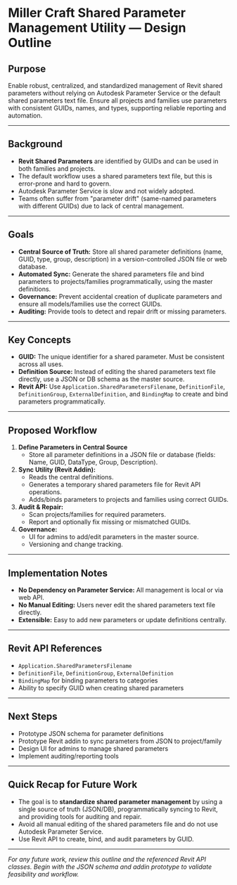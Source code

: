 # Miller Craft Shared Parameter Management Utility — Design Outline

## Purpose
Enable robust, centralized, and standardized management of Revit shared parameters without relying on Autodesk Parameter Service or the default shared parameters text file. Ensure all projects and families use parameters with consistent GUIDs, names, and types, supporting reliable reporting and automation.

---

## Background
- **Revit Shared Parameters** are identified by GUIDs and can be used in both families and projects.
- The default workflow uses a shared parameters text file, but this is error-prone and hard to govern.
- Autodesk Parameter Service is slow and not widely adopted.
- Teams often suffer from "parameter drift" (same-named parameters with different GUIDs) due to lack of central management.

---

## Goals
- **Central Source of Truth:** Store all shared parameter definitions (name, GUID, type, group, description) in a version-controlled JSON file or web database.
- **Automated Sync:** Generate the shared parameters file and bind parameters to projects/families programmatically, using the master definitions.
- **Governance:** Prevent accidental creation of duplicate parameters and ensure all models/families use the correct GUIDs.
- **Auditing:** Provide tools to detect and repair drift or missing parameters.

---

## Key Concepts
- **GUID:** The unique identifier for a shared parameter. Must be consistent across all uses.
- **Definition Source:** Instead of editing the shared parameters text file directly, use a JSON or DB schema as the master source.
- **Revit API:** Use `Application.SharedParametersFilename`, `DefinitionFile`, `DefinitionGroup`, `ExternalDefinition`, and `BindingMap` to create and bind parameters programmatically.

---

## Proposed Workflow
1. **Define Parameters in Central Source**
    - Store all parameter definitions in a JSON file or database (fields: Name, GUID, DataType, Group, Description).
2. **Sync Utility (Revit Addin):**
    - Reads the central definitions.
    - Generates a temporary shared parameters file for Revit API operations.
    - Adds/binds parameters to projects and families using correct GUIDs.
3. **Audit & Repair:**
    - Scan projects/families for required parameters.
    - Report and optionally fix missing or mismatched GUIDs.
4. **Governance:**
    - UI for admins to add/edit parameters in the master source.
    - Versioning and change tracking.

---

## Implementation Notes
- **No Dependency on Parameter Service:** All management is local or via web API.
- **No Manual Editing:** Users never edit the shared parameters text file directly.
- **Extensible:** Easy to add new parameters or update definitions centrally.

---

## Revit API References
- `Application.SharedParametersFilename`
- `DefinitionFile`, `DefinitionGroup`, `ExternalDefinition`
- `BindingMap` for binding parameters to categories
- Ability to specify GUID when creating shared parameters

---

## Next Steps
- Prototype JSON schema for parameter definitions
- Prototype Revit addin to sync parameters from JSON to project/family
- Design UI for admins to manage shared parameters
- Implement auditing/reporting tools

---

## Quick Recap for Future Work
- The goal is to **standardize shared parameter management** by using a single source of truth (JSON/DB), programmatically syncing to Revit, and providing tools for auditing and repair.
- Avoid all manual editing of the shared parameters file and do not use Autodesk Parameter Service.
- Use Revit API to create, bind, and audit parameters by GUID.

---

*For any future work, review this outline and the referenced Revit API classes. Begin with the JSON schema and addin prototype to validate feasibility and workflow.*
